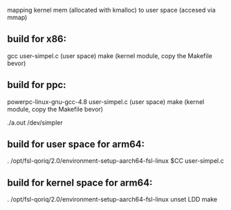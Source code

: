 mapping kernel mem (allocated with kmalloc) to user space (accesed via mmap)

build for x86:
-----------------
gcc user-simpel.c (user space)
make (kernel module, copy the Makefile bevor)

build for ppc:
-----------------
powerpc-linux-gnu-gcc-4.8 user-simpel.c (user space)
make (kernel module, copy the Makefile bevor)

./a.out /dev/simpler


build for user space for arm64:
-------------------------------
. /opt/fsl-qoriq/2.0/environment-setup-aarch64-fsl-linux
$CC user-simpel.c

build for kernel space for arm64:
-------------------------------
. /opt/fsl-qoriq/2.0/environment-setup-aarch64-fsl-linux
unset LDD
make
